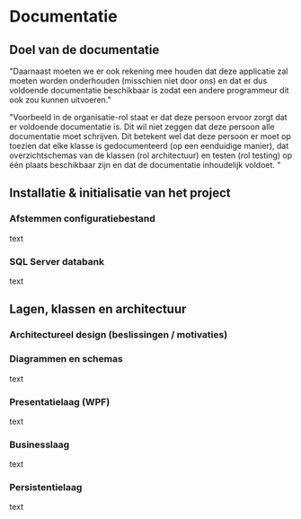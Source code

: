 # Documentatie

## Doel van de documentatie

"Daarnaast moeten we er ook rekening mee houden dat deze applicatie zal moeten worden onderhouden (misschien niet door ons) en dat er dus voldoende documentatie beschikbaar is zodat een andere programmeur dit ook zou kunnen uitvoeren."

"Voorbeeld in de organisatie-rol staat er dat deze persoon ervoor zorgt dat er voldoende documentatie is. Dit wil niet zeggen dat deze persoon alle documentatie moet schrijven. Dit betekent wel dat deze persoon er moet op toezien dat elke klasse is gedocumenteerd (op een eenduidige manier), dat overzichtschemas van de klassen (rol architectuur) en testen (rol testing) op één plaats beschikbaar zijn en dat de documentatie inhoudelijk voldoet. "

## Installatie & initialisatie van het project

### Afstemmen configuratiebestand

text

### SQL Server databank

text

## Lagen, klassen en architectuur

### Architectureel design (beslissingen / motivaties)

### Diagrammen en schemas

text

### Presentatielaag (WPF)

text

### Businesslaag 

text

### Persistentielaag

text
